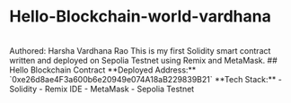 # Hello-Blockchain-world-vardhana
<br>
Authored: Harsha Vardhana Rao
This is my first Solidity smart contract written and deployed on Sepolia Testnet using Remix and MetaMask.
## Hello Blockchain Contract
**Deployed Address:** 
`0xe26d8ae4F3a600b6e20949e074A18aB229839B21`
**Tech Stack:**  
- Solidity  
- Remix IDE  
- MetaMask  
- Sepolia Testnet
